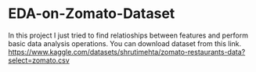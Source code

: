 # EDA-on-Zomato-Dataset
In this project I just tried to find relatioships between features and perform basic data analysis operations. You can download dataset from this link. https://www.kaggle.com/datasets/shrutimehta/zomato-restaurants-data?select=zomato.csv
